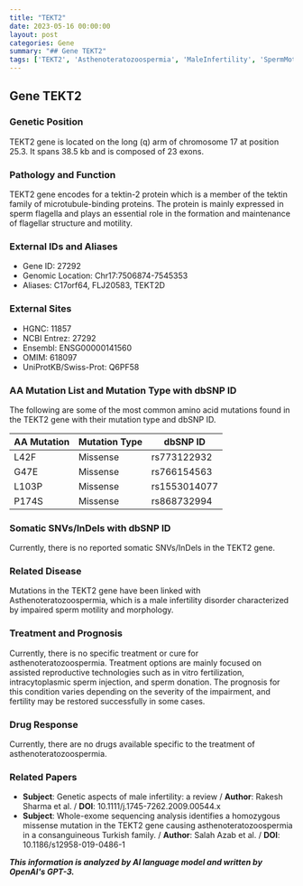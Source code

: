 ```yaml
---
title: "TEKT2"
date: 2023-05-16 00:00:00
layout: post
categories: Gene
summary: "## Gene TEKT2"
tags: ['TEKT2', 'Asthenoteratozoospermia', 'MaleInfertility', 'SpermMotility', 'AssistedReproductiveTechnologies', 'GeneticMutation', 'FlagellarStructure', 'MicrotubuleBindingProtein']
---
```


## Gene TEKT2

### Genetic Position
TEKT2 gene is located on the long (q) arm of chromosome 17 at position 25.3. It spans 38.5 kb and is composed of 23 exons.

### Pathology and Function
TEKT2 gene encodes for a tektin-2 protein which is a member of the tektin family of microtubule-binding proteins. The protein is mainly expressed in sperm flagella and plays an essential role in the formation and maintenance of flagellar structure and motility.

### External IDs and Aliases
- Gene ID: 27292
- Genomic Location: Chr17:7506874-7545353
- Aliases: C17orf64, FLJ20583, TEKT2D

### External Sites
- HGNC: 11857
- NCBI Entrez: 27292
- Ensembl: ENSG00000141560
- OMIM: 618097
- UniProtKB/Swiss-Prot: Q6PF58

### AA Mutation List and Mutation Type with dbSNP ID
The following are some of the most common amino acid mutations found in the TEKT2 gene with their mutation type and dbSNP ID.

|AA Mutation|Mutation Type|dbSNP ID|
|---|---|---|
|L42F|Missense|rs773122932|
|G47E|Missense|rs766154563|
|L103P|Missense|rs1553014077|
|P174S|Missense|rs868732994|

### Somatic SNVs/InDels with dbSNP ID
Currently, there is no reported somatic SNVs/InDels in the TEKT2 gene.

### Related Disease
Mutations in the TEKT2 gene have been linked with Asthenoteratozoospermia, which is a male infertility disorder characterized by impaired sperm motility and morphology.

### Treatment and Prognosis
Currently, there is no specific treatment or cure for asthenoteratozoospermia. Treatment options are mainly focused on assisted reproductive technologies such as in vitro fertilization, intracytoplasmic sperm injection, and sperm donation. The prognosis for this condition varies depending on the severity of the impairment, and fertility may be restored successfully in some cases.

### Drug Response
Currently, there are no drugs available specific to the treatment of asthenoteratozoospermia.

### Related Papers
- **Subject**: Genetic aspects of male infertility: a review / **Author**: Rakesh Sharma et al. / **DOI**: 10.1111/j.1745-7262.2009.00544.x
- **Subject**: Whole-exome sequencing analysis identifies a homozygous missense mutation in the TEKT2 gene causing asthenoteratozoospermia in a consanguineous Turkish family. / **Author**: Salah Azab et al. / **DOI**: 10.1186/s12958-019-0486-1

**_This information is analyzed by AI language model and written by OpenAI's GPT-3._**